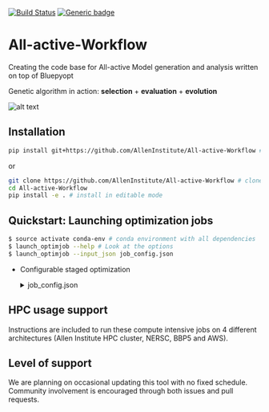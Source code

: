 [![Build Status](https://travis-ci.com/anirban6908/All-active-Workflow.svg?token=93Twb9jDYFzVNoM9gSjr&branch=master)](https://travis-ci.com/anirban6908/All-active-Workflow)
[![Generic badge](https://img.shields.io/badge/License-Allen_Institute-yellow.svg)](https://alleninstitute.org/legal/terms-use/)


# All-active-Workflow
Creating the code base for All-active Model generation and analysis written on top of Bluepyopt

Genetic algorithm in action: **selection** + **evaluation** + **evolution**

![alt text](examples/visualization/animations/GA_evolution_animation/movie.gif "all-active model optimization") 

## Installation
```bash
pip install git+https://github.com/AllenInstitute/All-active-Workflow # install directly from the repository
```
or
```bash
git clone https://github.com/AllenInstitute/All-active-Workflow # clone repository from github
cd All-active-Workflow
pip install -e . # install in editable mode
```


## Quickstart: Launching optimization jobs
```bash
$ source activate conda-env # conda environment with all dependencies
$ launch_optimjob --help # Look at the options
$ launch_optimjob --input_json job_config.json
```

* Configurable staged optimization 
    <details> <summary>job_config.json</summary>

    ```json
    {
        "cty_config": {
            "cell_id": "483101699"
        },
        "job_config": {
            "highlevel_jobconfig": {
                "conda_env": "ateam_opt",
                "axon_type": "stub_axon",
                "data_source": "web",
                "ephys_dir": "ephys_data",
                "non_standard_nwb": false,
                "feature_stimtypes": [
                    "Long Square"
                ],
                "feature_names_path": "feature_set_all.json",
                "compiled_modfiles_dir": "x86_64",
                "job_dir": "483101699_benchmark_timeout"
            },
            "stage_jobconfig": [
                {
                    "stage_name": "Stage0",
                    "stage_stimtypes": [
                        "Long Square"
                    ],
                    "stage_features": "feature_set_stage0.json",
                    "stage_parameters": "param_bounds_stage0.json",
                    "filter_rule": "filter_feat_proto_passive",
                    "offspring_size": 512,
                    "max_ngen": 50,
                    "optim_config":{
                        "nengines": 256,
                        "nnodes": 16,
                        "qos": "celltypes",
                        "nprocs": 16,
                        "error_stream": "job.err",
                        "output_stream": "job.out",
                        "jobmem": "100g",
                        "jobtime": "5:00:00",
                        "ipyparallel": true,
                        "ipyparallel_db": "sqlitedb",
                        "main_script": "Optim_Main.py"
                    },
                    "analysis_config":{
                        "main_script": "analyze_stagejob.py"
                    },
                    "seed": [
                        1
                    ]
                },
                {
                    "stage_name": "Stage1",
                    "stage_stimtypes": [
                        "Long Square"
                    ],
                    "stage_features": "feature_set_stage1.json",
                    "stage_parameters": "param_bounds_stage1.json",
                    "filter_rule": "filter_feat_proto_passive",
                    "offspring_size": 512,
                    "max_ngen": 50,
                    "optim_config":{
                        "nengines": 256,
                        "nnodes": 16,
                        "qos": "celltypes",
                        "nprocs": 16,
                        "error_stream": "job.err",
                        "output_stream": "job.out",
                        "jobmem": "100g",
                        "jobtime": "5:00:00",
                        "ipyparallel": true,
                        "ipyparallel_db": "sqlitedb",
                        "main_script": "Optim_Main.py"
                    },
                    "analysis_config":{
                        "main_script": "analyze_stagejob.py"
                    },
                    "seed": [
                        1
                    ]
                },
                {
                    "stage_name": "Stage2",
                    "stage_stimtypes": [
                        "Long Square"
                    ],
                    "stage_features": "feature_set_stage2.json",
                    "stage_parameters": "param_bounds_stage2_mouse_spiny.json",
                    "filter_rule": "filter_feat_proto_active",
                    "AP_initiation_zone": "axon",
                    "offspring_size": 512,
                    "cp_backup_dir": "checkpoints_backup",
                    "max_ngen": 200,
                    "optim_config":{
                        "nengines": 256,
                        "nnodes": 16,
                        "qos": "celltypes",
                        "nprocs": 16,
                        "error_stream": "job.err",
                        "output_stream": "job.out",
                        "jobmem": "150g",
                        "jobtime": "12:00:00",
                        "ipyparallel": true,
                        "ipyparallel_db": "sqlitedb",
                        "main_script": "Optim_Main.py"
                    },
                    "analysis_config":{
                        "main_script": "analyze_stagejob.py",
                        "ipyparallel": true,
                        "ipyparallel_db": "nodb",
                        "error_stream": "analysis.err",
                        "output_stream": "analysis.out",
                        "nengines": 40,
                        "nnodes": 4,
                        "nprocs": 10,
                        "jobtime": "10:00:00",
                        "jobmem": "100g",
                        "qos": "celltypes"
                    },
                    "seed": [
                        1,
                        2,
                        3,
                        4
                    ],
                    "run_hof_analysis": true,
                    "run_peri_comparison": false,
                    "depol_block_check": true,
                    "add_fi_kink": true,
                    "calc_model_perf": true,
                    "model_postprocess": true,
                    "calc_time_statistics": true,
                    "timeout": 300,
                    "hoc_export": true
                }
            ]
        }
    }

    ```
    </details>

## HPC usage support
Instructions are included to run these compute intensive jobs on 4 different architectures (Allen Institute HPC cluster, NERSC, BBP5 and AWS).


## Level of support

We are planning on occasional updating this tool with no fixed schedule. Community involvement is encouraged through both issues and pull requests.

